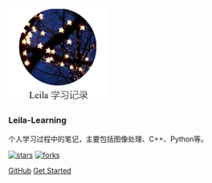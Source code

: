 <img width="200px" src="_media/logo.png">

### **Leila-Learning**

个人学习过程中的笔记，主要包括图像处理、C++、Python等。

[![stars](https://badgen.net/github/stars/fantasticduo/blog?icon=github&color=4ab8a1)]((<https://github.com/fantasticduo/blog>)) [![forks](https://badgen.net/github/forks/fantasticduo/blog?icon=github&color=4ab8a1)](<https://github.com/fantasticduo/blog>)

[GitHub](<https://github.com/fantasticduo/blog>)
[Get Started](README.md)